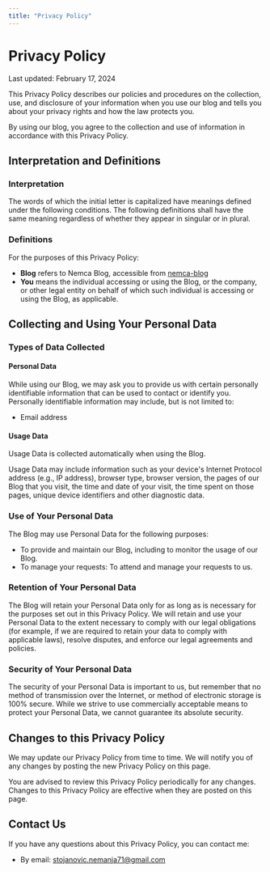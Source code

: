 ```yaml
---
title: "Privacy Policy"
---
```


# Privacy Policy

Last updated: February 17, 2024

This Privacy Policy describes our policies and procedures on the collection, use, and disclosure of your information when you use our blog and tells you about your privacy rights and how the law protects you.

By using our blog, you agree to the collection and use of information in accordance with this Privacy Policy.

## Interpretation and Definitions

### Interpretation

The words of which the initial letter is capitalized have meanings defined under the following conditions. The following definitions shall have the same meaning regardless of whether they appear in singular or in plural.

### Definitions

For the purposes of this Privacy Policy:

- **Blog** refers to Nemca Blog, accessible from [nemca-blog](https://nemanjastojanovicc.github.io/programming-journey/)
- **You** means the individual accessing or using the Blog, or the company, or other legal entity on behalf of which such individual is accessing or using the Blog, as applicable.

## Collecting and Using Your Personal Data

### Types of Data Collected

#### Personal Data

While using our Blog, we may ask you to provide us with certain personally identifiable information that can be used to contact or identify you. Personally identifiable information may include, but is not limited to:

- Email address

#### Usage Data

Usage Data is collected automatically when using the Blog.

Usage Data may include information such as your device's Internet Protocol address (e.g., IP address), browser type, browser version, the pages of our Blog that you visit, the time and date of your visit, the time spent on those pages, unique device identifiers and other diagnostic data.

### Use of Your Personal Data

The Blog may use Personal Data for the following purposes:

- To provide and maintain our Blog, including to monitor the usage of our Blog.
- To manage your requests: To attend and manage your requests to us.

### Retention of Your Personal Data

The Blog will retain your Personal Data only for as long as is necessary for the purposes set out in this Privacy Policy. We will retain and use your Personal Data to the extent necessary to comply with our legal obligations (for example, if we are required to retain your data to comply with applicable laws), resolve disputes, and enforce our legal agreements and policies.

### Security of Your Personal Data

The security of your Personal Data is important to us, but remember that no method of transmission over the Internet, or method of electronic storage is 100% secure. While we strive to use commercially acceptable means to protect your Personal Data, we cannot guarantee its absolute security.

## Changes to this Privacy Policy

We may update our Privacy Policy from time to time. We will notify you of any changes by posting the new Privacy Policy on this page.

You are advised to review this Privacy Policy periodically for any changes. Changes to this Privacy Policy are effective when they are posted on this page.

## Contact Us

If you have any questions about this Privacy Policy, you can contact me:

- By email: stojanovic.nemanja71@gmail.com
